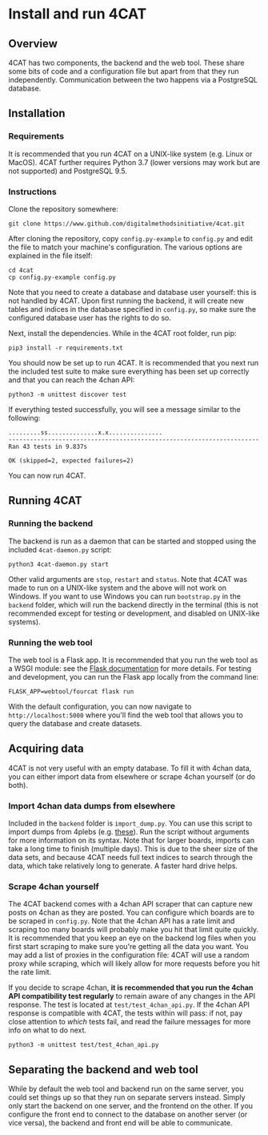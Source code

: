# Install and run 4CAT

## Overview
4CAT has two components, the backend and the web tool. These share some bits
of code and a configuration file but apart from that they run independently.
Communication between the two happens via a PostgreSQL database.


## Installation
### Requirements
It is recommended that you run 4CAT on a UNIX-like system (e.g. Linux or
MacOS). 4CAT further requires Python 3.7 (lower versions may work but are not
supported) and PostgreSQL 9.5.

### Instructions
Clone the repository somewhere:

```
git clone https://www.github.com/digitalmethodsinitiative/4cat.git
```

After cloning the repository, copy `config.py-example` to `config.py` and edit
the file to match your machine's configuration. The various options are
explained in the file itself:

```
cd 4cat
cp config.py-example config.py
```

Note that you need to create a database and database user yourself: this is
not handled by 4CAT. Upon first running the backend, it will create new tables
and indices in the database specified in `config.py`, so make sure the
configured database user has the rights to do so.

Next, install the dependencies. While in the 4CAT root folder, run pip:

```
pip3 install -r requirements.txt
```

You should now be set up to run 4CAT. It is recommended that you next run the
included test suite to make sure everything has been set up correctly and that
you can reach the 4chan API:

```
python3 -m unittest discover test
```

If everything tested successfully, you will see a message similar to the 
following:

```
.........ss..............x.x...............
----------------------------------------------------------------------
Ran 43 tests in 9.837s

OK (skipped=2, expected failures=2)
```

You can now run 4CAT.

## Running 4CAT
### Running the backend
The backend is run as a daemon that can be started and stopped using the
included `4cat-daemon.py` script:

```
python3 4cat-daemon.py start
```

Other valid arguments are `stop`, `restart` and `status`. Note that 4CAT was
made to run on a UNIX-like system and the above will not work on Windows. If
you want to use Windows you can run `bootstrap.py` in the `backend` folder, 
which will run the backend directly in the terminal (this is not recommended 
except for testing or development, and disabled on UNIX-like systems).

### Running the web tool
The web tool is a Flask app. It is recommended that you run the web tool as a
WSGI module: see the [Flask documentation](http://flask.pocoo.org/docs/1.0/deploying/) 
for more details. For testing and development, you can run the Flask app 
locally from the command line:

```
FLASK_APP=webtool/fourcat flask run
```

With the default configuration, you can now navigate to 
`http://localhost:5000` where you'll find the web tool that allows you to query
the database and create datasets.

## Acquiring data
4CAT is not very useful with an empty database. To fill it with 4chan data,
you can either import data from elsewhere or scrape 4chan yourself (or do 
both).

### Import 4chan data dumps from elsewhere
Included in the `backend` folder is `import_dump.py`. You can use this script
to import dumps from 4plebs (e.g. 
[these](https://archive.org/details/4plebs-org-data-dump-2018-01)). Run the
script without arguments for more information on its syntax. Note that for
larger boards, imports can take a long time to finish (multiple days). This is
due to the sheer size of the data sets, and because 4CAT needs full text 
indices to search through the data, which take relatively long to generate. A
faster hard drive helps.

### Scrape 4chan yourself
The 4CAT backend comes with a 4chan API scraper that can capture new posts
on 4chan as they are posted. You can configure which boards are to be scraped
in `config.py`. Note that the 4chan API has a rate limit and scraping too many
boards will probably make you hit that limit quite quickly. It is recommended
that you keep an eye on the backend log files when you first start scraping to
make sure you're getting all the data you want. You may add a list of proxies
in the configuration file: 4CAT will use a random proxy while scraping, which
will likely allow for more requests before you hit the rate limit.

If you decide to scrape 4chan, **it is recommended that you run the 4chan API
compatibility test regularly** to remain aware of any changes in the API
response. The test is located at `test/test_4chan_api.py`. If the 4chan API
response is compatible with 4CAT, the tests within will pass: if not, pay close
attention to *which* tests fail, and read the failure messages for more info
on what to do next.

```
python3 -m unittest test/test_4chan_api.py
```

## Separating the backend and web tool
While by default the web tool and backend run on the same server, you could set
things up so that they run on separate servers instead. Simply only start the 
backend on one server, and the frontend on the other. If you configure the
front end to connect to the database on another server (or vice versa), the 
backend and front end will be able to communicate.